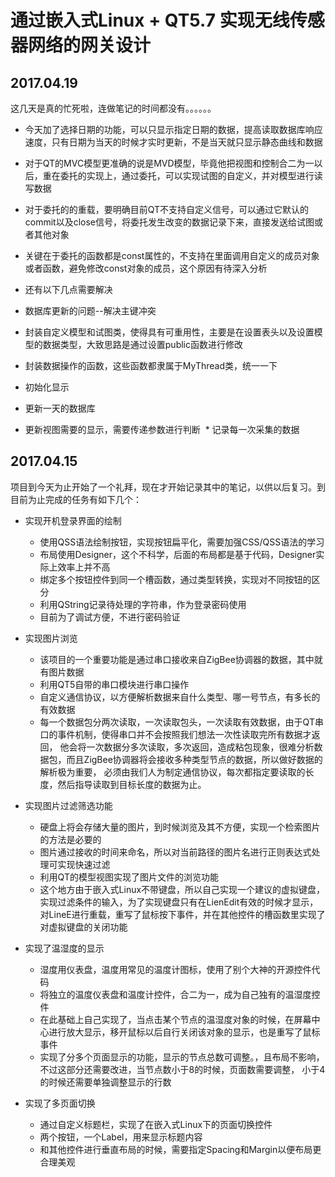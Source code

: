 # 通过嵌入式Linux + QT5.7 实现无线传感器网络的网关设计

## 2017.04.19

这几天是真的忙死啦，连做笔记的时间都没有。。。。。。
* 今天加了选择日期的功能，可以只显示指定日期的数据，提高读取数据库响应速度，只有日期为当天的时候才实时更新，不是当天就只显示静态曲线和数据
* 对于QT的MVC模型更准确的说是MVD模型，毕竟他把视图和控制合二为一以后，重在委托的实现上，通过委托，可以实现试图的自定义，并对模型进行读写数据
* 对于委托的的重载，要明确目前QT不支持自定义信号，可以通过它默认的commit以及close信号，将委托发生改变的数据记录下来，直接发送给试图或者其他对象
* 关键在于委托的函数都是const属性的，不支持在里面调用自定义的成员对象或者函数，避免修改const对象的成员，这个原因有待深入分析

* 还有以下几点需要解决
 * 数据库更新的问题--解决主键冲突
 * 封装自定义模型和试图类，使得具有可重用性，主要是在设置表头以及设置模型的数据类型，大致思路是通过设置public函数进行修改
 * 封装数据操作的函数，这些函数都隶属于MyThread类，统一一下
  * 初始化显示
  * 更新一天的数据库
  * 更新视图需要的显示，需要传递参数进行判断
  * 记录每一次采集的数据


## 2017.04.15
项目到今天为止开始了一个礼拜，现在才开始记录其中的笔记，以供以后复习。到目前为止完成的任务有如下几个：

* 实现开机登录界面的绘制
  * 使用QSS语法绘制按钮，实现按钮扁平化，需要加强CSS/QSS语法的学习
  * 布局使用Designer，这个不科学，后面的布局都是基于代码，Designer实际上效率上并不高
  * 绑定多个按钮控件到同一个槽函数，通过类型转换，实现对不同按钮的区分
  * 利用QString记录待处理的字符串，作为登录密码使用
  * 目前为了调试方便，不进行密码验证
  
  
* 实现图片浏览 
  * 该项目的一个重要功能是通过串口接收来自ZigBee协调器的数据，其中就有图片数据
  * 利用QT5自带的串口模块进行串口操作
  * 自定义通信协议，以方便解析数据来自什么类型、哪一号节点，有多长的有效数据
  * 每一个数据包分两次读取，一次读取包头，一次读取有效数据，由于QT串口的事件机制，使得串口并不会按照我们想法一次性读取完所有数据才返回，
  他会将一次数据分多次读取，多次返回，造成粘包现象，很难分析数据包，而且ZigBee协调器将会接收多种类型节点的数据，所以做好数据的解析极为重要，
  必须由我们人为制定通信协议，每次都指定要读取的长度，然后指导读取到目标长度的数据为止。
  
  
* 实现图片过滤筛选功能
   * 硬盘上将会存储大量的图片，到时候浏览及其不方便，实现一个检索图片的方法是必要的
   * 图片通过接收的时间来命名，所以对当前路径的图片名进行正则表达式处理可实现快速过滤
   * 利用QT的模型视图实现了图片文件的浏览功能
   * 这个地方由于嵌入式Linux不带键盘，所以自己实现一个建议的虚拟键盘，实现过滤条件的输入，为了实现键盘只有在LienEdit有效的时候才显示，
  对LineE进行重载，重写了鼠标按下事件，并在其他控件的槽函数里实现了对虚拟键盘的关闭功能
  
* 实现了温湿度的显示
   * 湿度用仪表盘，温度用常见的温度计图标，使用了别个大神的开源控件代码
   * 将独立的温度仪表盘和温度计控件，合二为一，成为自己独有的温湿度控件
   * 在此基础上自己实现了，当点击某个节点的温湿度对象的时候，在屏幕中心进行放大显示，移开鼠标以后自行关闭该对象的显示，也是重写了鼠标事件
   * 实现了分多个页面显示的功能，显示的节点总数可调整。，且布局不影响，不过这部分还需要改进，当节点数小于8的时候，页面数需要调整，
     小于4的时候还需要单独调整显示的行数
      
* 实现了多页面切换
   * 通过自定义标题栏，实现了在嵌入式Linux下的页面切换控件
   * 两个按钮，一个Label，用来显示标题内容
   * 和其他控件进行垂直布局的时候，需要指定Spacing和Margin以便布局更合理美观
    
    
  
